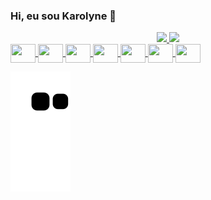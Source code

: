 ### Hi, eu sou Karolyne 👋


<div align="center">
  <a href="https://github.com/rafaballerini">
  <img height="180em" src="https://github-readme-stats.vercel.app/api?username=karolyneMachado&show_icons=true&theme=dracula&include_all_commits=true&count_private=true"/>
  <img height="180em" src="https://github-readme-stats.vercel.app/api/top-langs/?username=karolyneMachado&layout=compact&langs_count=7&theme=dracula"/>

</div>
  
  <img align="center" height="30" width="40" src="https://cdn.jsdelivr.net/gh/devicons/devicon/icons/azure/azure-original.svg">
   <img align="center" height="30" width="40" src="https://cdn.jsdelivr.net/gh/devicons/devicon/icons/css3/css3-original-wordmark.svg">
   <img align="center" height="30" width="40" src="https://cdn.jsdelivr.net/gh/devicons/devicon/icons/html5/html5-original-wordmark.svg">
   <img align="center" height="30" width="40" src="https://cdn.jsdelivr.net/gh/devicons/devicon/icons/jira/jira-original-wordmark.svg">
    <img align="center" height="30" width="40" src="https://cdn.jsdelivr.net/gh/devicons/devicon/icons/vscode/vscode-original.svg">
   <img align="center" height="30" width="40" src="https://cdn.jsdelivr.net/gh/devicons/devicon/icons/nodejs/nodejs-original.svg">
   
  <img align="center" height="30" width="40" src="https://cdn.jsdelivr.net/gh/devicons/devicon/icons/jira/jira-original-wordmark.svg">
 
          

 
          
  
</div>


  ![Snake animation](https://github.com/rafaballerini/rafaballerini/blob/output/github-contribution-grid-snake.svg)
 
</div>
